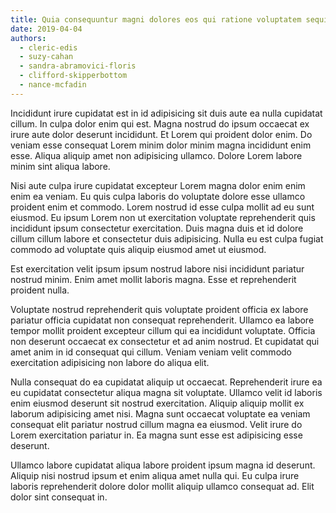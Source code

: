 ```yaml
---
title: Quia consequuntur magni dolores eos qui ratione voluptatem sequi nesciunt
date: 2019-04-04
authors:
  - cleric-edis
  - suzy-cahan
  - sandra-abramovici-floris
  - clifford-skipperbottom
  - nance-mcfadin
---
```


Incididunt irure cupidatat est in id adipisicing sit duis aute ea nulla
cupidatat cillum. In culpa dolor enim qui est. Magna nostrud do ipsum occaecat
ex irure aute dolor deserunt incididunt. Et Lorem qui proident dolor enim. Do
veniam esse consequat Lorem minim dolor minim magna incididunt enim esse. Aliqua
aliquip amet non adipisicing ullamco. Dolore Lorem labore minim sint aliqua
labore.

Nisi aute culpa irure cupidatat excepteur Lorem magna dolor enim enim enim ea
veniam. Eu quis culpa laboris do voluptate dolore esse ullamco proident enim et
commodo. Lorem nostrud id esse culpa mollit ad eu sunt eiusmod. Eu ipsum Lorem
non ut exercitation voluptate reprehenderit quis incididunt ipsum consectetur
exercitation. Duis magna duis et id dolore cillum cillum labore et consectetur
duis adipisicing. Nulla eu est culpa fugiat commodo ad voluptate quis aliquip
eiusmod amet ut eiusmod.

Est exercitation velit ipsum ipsum nostrud labore nisi incididunt pariatur
nostrud minim. Enim amet mollit laboris magna. Esse et reprehenderit proident
nulla.

Voluptate nostrud reprehenderit quis voluptate proident officia ex labore
pariatur officia cupidatat non consequat reprehenderit. Ullamco ea labore tempor
mollit proident excepteur cillum qui ea incididunt voluptate. Officia non
deserunt occaecat ex consectetur et ad anim nostrud. Et cupidatat qui amet anim
in id consequat qui cillum. Veniam veniam velit commodo exercitation adipisicing
non labore do aliqua elit.

Nulla consequat do ea cupidatat aliquip ut occaecat. Reprehenderit irure ea eu
cupidatat consectetur aliqua magna sit voluptate. Ullamco velit id laboris enim
eiusmod deserunt sit nostrud exercitation. Aliquip aliquip mollit ex laborum
adipisicing amet nisi. Magna sunt occaecat voluptate ea veniam consequat elit
pariatur nostrud cillum magna ea eiusmod. Velit irure do Lorem exercitation
pariatur in. Ea magna sunt esse est adipisicing esse deserunt.

Ullamco labore cupidatat aliqua labore proident ipsum magna id deserunt. Aliquip
nisi nostrud ipsum et enim aliqua amet nulla qui. Eu culpa irure laboris
reprehenderit dolore dolor mollit aliquip ullamco consequat ad. Elit dolor sint
consequat in.
